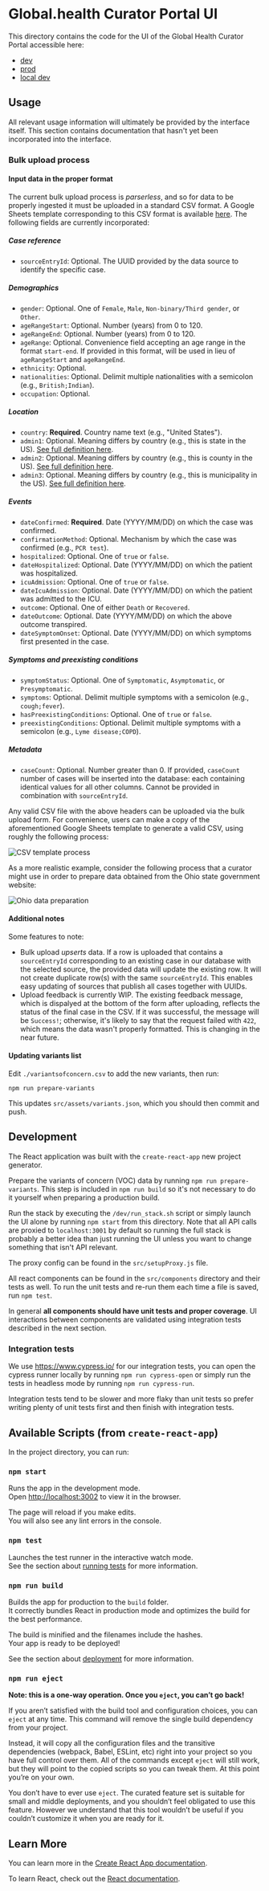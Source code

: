 # Global.health Curator Portal UI

This directory contains the code for the UI of the Global Health Curator Portal accessible here:

-   [dev](https://dev-data.covid-19.global.health)
-   [prod](https://data.covid-19.global.health)
-   [local dev](http://localhost:3002)

## Usage

All relevant usage information will ultimately be provided by the interface
itself. This section contains documentation that hasn't yet been incorporated
into the interface.

### Bulk upload process

#### Input data in the proper format

The current bulk upload process is _parserless_, and so for data to be properly
ingested it must be uploaded in a standard CSV format. A Google Sheets template
corresponding to this CSV format is available
[here](https://docs.google.com/spreadsheets/d/1J-C7dq1rNNV8KdE1IZ-hUR6lsz7AdlvQhx6DWp36bjE).
The following fields are currently incorporated:

##### Case reference

-   `sourceEntryId`: Optional. The UUID provided by the data source to identify
    the specific case.

##### Demographics

-   `gender`: Optional. One of `Female`, `Male`, `Non-binary/Third gender`, or
    `Other`.
-   `ageRangeStart`: Optional. Number (years) from 0 to 120.
-   `ageRangeEnd`: Optional. Number (years) from 0 to 120.
-   `ageRange`: Optional. Convenience field accepting an age range in the format
    `start-end`. If provided in this format, will be used in lieu of
    `ageRangeStart` and `ageRangeEnd`.
-   `ethnicity`: Optional.
-   `nationalities`: Optional. Delimit multiple nationalities with a semicolon
    (e.g., `British;Indian`).
-   `occupation`: Optional.

##### Location

-   `country`: **Required**. Country name text (e.g., "United States").
-   `admin1`: Optional. Meaning differs by country (e.g., this is state in the
    US).
    [See full definition here](https://en.wikipedia.org/wiki/List_of_administrative_divisions_by_country).
-   `admin2`: Optional. Meaning differs by country (e.g., this is county in the
    US).
    [See full definition here](https://en.wikipedia.org/wiki/List_of_administrative_divisions_by_country).
-   `admin3`: Optional. Meaning differs by country (e.g., this is municipality in the
    US).
    [See full definition here](https://en.wikipedia.org/wiki/List_of_administrative_divisions_by_country).

##### Events

-   `dateConfirmed`: **Required**. Date (YYYY/MM/DD) on which the case was
    confirmed.
-   `confirmationMethod`: Optional. Mechanism by which the case was confirmed
    (e.g., `PCR test`).
-   `hospitalized`: Optional. One of `true` or `false`.
-   `dateHospitalized`: Optional. Date (YYYY/MM/DD) on which the patient was
    hospitalized.
-   `icuAdmission`: Optional. One of `true` or `false`.
-   `dateIcuAdmission`: Optional. Date (YYYY/MM/DD) on which the patient was
    admitted to the ICU.
-   `outcome`: Optional. One of either `Death` or `Recovered`.
-   `dateOutcome`: Optional. Date (YYYY/MM/DD) on which the above outcome
    transpired.
-   `dateSymptomOnset`: Optional. Date (YYYY/MM/DD) on which symptoms first
    presented in the case.

##### Symptoms and preexisting conditions

-   `symptomStatus`: Optional. One of `Symptomatic`, `Asymptomatic`, or
    `Presymptomatic`.
-   `symptoms`: Optional. Delimit multiple symptoms with a semicolon (e.g.,
    `cough;fever`).
-   `hasPreexistingConditions`: Optional. One of `true` or `false`.
-   `preexistingConditions`: Optional. Delimit multiple symptoms with a semicolon
    (e.g., `Lyme disease;COPD`).

##### Metadata

-   `caseCount`: Optional. Number greater than 0. If provided, `caseCount` number
    of cases will be inserted into the database: each containing identical values
    for all other columns. Cannot be provided in combination with `sourceEntryId`.

Any valid CSV file with the above headers can be uploaded via the bulk upload
form. For convenience, users can make a copy of the aforementioned Google
Sheets template to generate a valid CSV, using roughly the following process:

![CSV template process](./csv.gif)

As a more realistic example, consider the following process that a curator might
use in order to prepare data obtained from the Ohio state government website:

![Ohio data preparation](./ohio.gif)

#### Additional notes

Some features to note:

-   Bulk upload _upserts_ data. If a row is uploaded that contains a
    `sourceEntryId` corresponding to an existing case in our database with the
    selected source, the provided data will update the existing row. It will not
    create duplicate row(s) with the same `sourceEntryId`. This enables easy
    updating of sources that publish all cases together with UUIDs.
-   Upload feedback is currently WIP. The existing feedback message, which is
    dispalyed at the bottom of the form after uploading, reflects the status of the
    final case in the CSV. If it was successful, the message will be `Success!`;
    otherwise, it's likely to say that the request failed with `422`, which means
    the data wasn't properly formatted. This is changing in the near future.

#### Updating variants list

Edit `./variantsofconcern.csv` to add the new variants, then run:

    npm run prepare-variants

This updates `src/assets/variants.json`, which you should then commit and push.

## Development

The React application was built with the `create-react-app` new project generator.

Prepare the variants of concern (VOC) data by running `npm run prepare-variants`. This step is included in `npm run build` so it's not necessary to do it yourself when preparing a production build.

Run the stack by executing the `/dev/run_stack.sh` script or simply launch the UI alone by running `npm start` from this directory. Note that all API calls are proxied to `localhost:3001` by default so running the full stack is probably a better idea than just running the UI unless you want to change something that isn't API relevant.

The proxy config can be found in the `src/setupProxy.js` file.

All react components can be found in the `src/components` directory and their tests as well.
To run the unit tests and re-run them each time a file is saved, run `npm test`.

In general **all components should have unit tests and proper coverage**. UI interactions between components are validated using integration tests described in the next section.

### Integration tests

We use https://www.cypress.io/ for our integration tests, you can open the cypress runner locally by running `npm run cypress-open` or simply run the tests in headless mode by running `npm run cypress-run`.

Integration tests tend to be slower and more flaky than unit tests so prefer writing plenty of unit tests first and then finish with integration tests.

## Available Scripts (from `create-react-app`)

In the project directory, you can run:

### `npm start`

Runs the app in the development mode.<br />
Open [http://localhost:3002](http://localhost:3002) to view it in the browser.

The page will reload if you make edits.<br />
You will also see any lint errors in the console.

### `npm test`

Launches the test runner in the interactive watch mode.<br />
See the section about [running tests](https://facebook.github.io/create-react-app/docs/running-tests) for more information.

### `npm run build`

Builds the app for production to the `build` folder.<br />
It correctly bundles React in production mode and optimizes the build for the best performance.

The build is minified and the filenames include the hashes.<br />
Your app is ready to be deployed!

See the section about [deployment](https://facebook.github.io/create-react-app/docs/deployment) for more information.

### `npm run eject`

**Note: this is a one-way operation. Once you `eject`, you can’t go back!**

If you aren’t satisfied with the build tool and configuration choices, you can `eject` at any time. This command will remove the single build dependency from your project.

Instead, it will copy all the configuration files and the transitive dependencies (webpack, Babel, ESLint, etc) right into your project so you have full control over them. All of the commands except `eject` will still work, but they will point to the copied scripts so you can tweak them. At this point you’re on your own.

You don’t have to ever use `eject`. The curated feature set is suitable for small and middle deployments, and you shouldn’t feel obligated to use this feature. However we understand that this tool wouldn’t be useful if you couldn’t customize it when you are ready for it.

## Learn More

You can learn more in the [Create React App documentation](https://facebook.github.io/create-react-app/docs/getting-started).

To learn React, check out the [React documentation](https://reactjs.org/).
